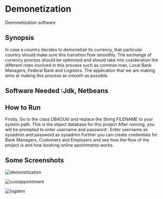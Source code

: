 # Demonetization
Demonetization software
## Synopsis
In case a country decides to demonetize its currency, that particular country should make sure this transition flow smoothly.
The exchange of currency process should be optimized and should take into cosideration the different roles involved in this process 
such as comman man, Local Bank Managers, Federal Bank and Logistics.
The application that we are making aims at making this process as smooth as possible. 
## Software Needed :Jdk, Netbeans
## How to Run
Firstly, Go to the class DB4OUtil and replace the String FILENAME to your system path. This is the object database for this project 
After running, you will be prompted to enter username and password : Enter username as sysadmin and password as sysadmin
Further you can create credentials for Bank Managers, Customers and Employers and see how the flow of the project is and how booking online apointments works.
## Some Screenshots
![demonetization](https://cloud.githubusercontent.com/assets/21284550/22203691/444245c4-e13c-11e6-99fd-124e2b0f1d51.png)

![custappointment](https://cloud.githubusercontent.com/assets/21284550/22203890/2c6cb604-e13d-11e6-9321-c93eacbc1031.png)

![logdem](https://cloud.githubusercontent.com/assets/21284550/22204209/b2575a66-e13e-11e6-984b-b82ac5b7330a.png)

